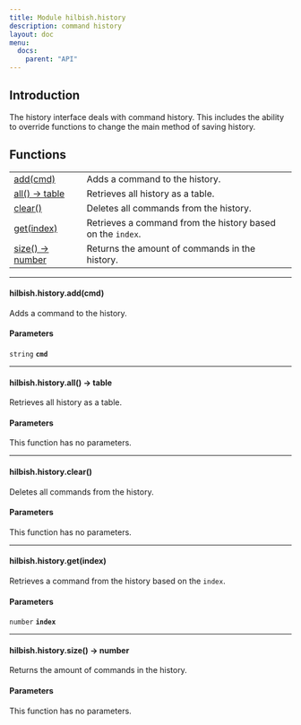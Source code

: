 ```yaml
---
title: Module hilbish.history
description: command history
layout: doc
menu:
  docs:
    parent: "API"
---
```


## Introduction
The history interface deals with command history.
This includes the ability to override functions to change the main
method of saving history.

## Functions
|||
|----|----|
|<a href="#history.add">add(cmd)</a>|Adds a command to the history.|
|<a href="#history.all">all() -> table</a>|Retrieves all history as a table.|
|<a href="#history.clear">clear()</a>|Deletes all commands from the history.|
|<a href="#history.get">get(index)</a>|Retrieves a command from the history based on the `index`.|
|<a href="#history.size">size() -> number</a>|Returns the amount of commands in the history.|

<hr>
<div id='history.add'>
<h4 class='heading'>
hilbish.history.add(cmd)
<a href="#history.add" class='heading-link'>
	<i class="fas fa-paperclip"></i>
</a>
</h4>

Adds a command to the history.  
#### Parameters
`string` **`cmd`**  


</div>

<hr>
<div id='history.all'>
<h4 class='heading'>
hilbish.history.all() -> table
<a href="#history.all" class='heading-link'>
	<i class="fas fa-paperclip"></i>
</a>
</h4>

Retrieves all history as a table.  
#### Parameters
This function has no parameters.  
</div>

<hr>
<div id='history.clear'>
<h4 class='heading'>
hilbish.history.clear()
<a href="#history.clear" class='heading-link'>
	<i class="fas fa-paperclip"></i>
</a>
</h4>

Deletes all commands from the history.  
#### Parameters
This function has no parameters.  
</div>

<hr>
<div id='history.get'>
<h4 class='heading'>
hilbish.history.get(index)
<a href="#history.get" class='heading-link'>
	<i class="fas fa-paperclip"></i>
</a>
</h4>

Retrieves a command from the history based on the `index`.  
#### Parameters
`number` **`index`**  


</div>

<hr>
<div id='history.size'>
<h4 class='heading'>
hilbish.history.size() -> number
<a href="#history.size" class='heading-link'>
	<i class="fas fa-paperclip"></i>
</a>
</h4>

Returns the amount of commands in the history.  
#### Parameters
This function has no parameters.  
</div>

